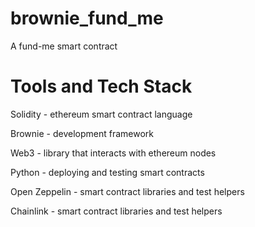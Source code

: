 # brownie_fund_me

A fund-me smart contract

# Tools and Tech Stack

Solidity - ethereum smart contract language

Brownie - development framework

Web3 - library that interacts with ethereum nodes

Python - deploying and testing smart contracts

Open Zeppelin - smart contract libraries and test helpers

Chainlink - smart contract libraries and test helpers
